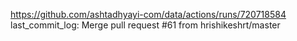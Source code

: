 https://github.com/ashtadhyayi-com/data/actions/runs/720718584
last_commit_log: Merge pull request #61 from hrishikeshrt/master
